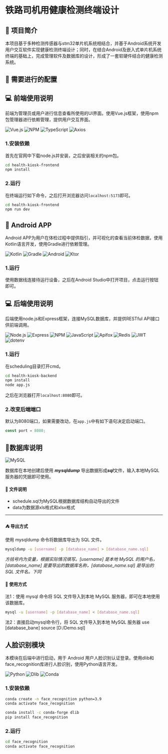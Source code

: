 # 铁路司机用健康检测终端设计

## :rocket: 项目简介

本项目基于多种检测传感器与stm32单片机系统相结合，并基于Android系统开发用户交互软件实现健康检测终端设计；同时，在结合Android及嵌入式单片机系统终端的基础上，完成管理软件及数据库的设计，形成了一套软硬件结合的健康检测系统。

## :wrench: 需要进行的配置

## :computer: 前端使用说明

前端为管理员或用户进行信息查看所使用的UI界面。使用Vue.js框架，使用npm包管理器进行依赖管理，提供用户交互界面。

![Vue.js](https://img.shields.io/badge/Vue.js-4FC08D?style=for-the-badge&logo=vuedotjs&logoColor=white) ![NPM](https://img.shields.io/badge/npm-CB3837?style=for-the-badge&logo=npm&logoColor=white)  ![TypeScript](https://img.shields.io/badge/TypeScript-3178C6?style=for-the-badge&logo=typescript&logoColor=white) ![Axios](https://img.shields.io/badge/Axios-5A29E4?style=for-the-badge&logo=axios&logoColor=white)

### 1.安装依赖
首先在官网中下载node.js并安装，之后安装相关的npm包。
```bash
cd health-kiosk-frontend
npm install
```

### 2.运行
在终端运行如下命令，之后打开浏览器访问`localhost:5173`即可。
```bash
cd health-kiosk-frontend
npm run dev
```

## :iphone: Android APP

Android APP为用户在体检过程中提供指引，并可视化的查看当前体检数据，使用Kotlin语言开发，使用Gradle进行依赖管理。

![Kotlin](https://img.shields.io/badge/Kotlin-7F52FF?style=for-the-badge&logo=kotlin&logoColor=white) ![Gradle](https://img.shields.io/badge/Gradle-02303A?style=for-the-badge&logo=gradle&logoColor=white) ![Android](https://img.shields.io/badge/Android-3DDC84?style=for-the-badge&logo=android&logoColor=white) ![Ktor](https://img.shields.io/badge/Ktor-000000?style=for-the-badge&logo=ktor&logoColor=white)

### 1.运行
使用数据线连接待运行设备，之后在Android Studio中打开项目，点击运行按钮即可。

## :computer: 后端使用说明
后端使用node.js和Express框架，连接MySQL数据库，并提供RESTful API接口供前端调用。

![Node.js](https://img.shields.io/badge/Node.js-339933?style=for-the-badge&logo=nodedotjs&logoColor=white) ![Express](https://img.shields.io/badge/Express-000000?style=for-the-badge&logo=express&logoColor=white) ![NPM](https://img.shields.io/badge/npm-CB3837?style=for-the-badge&logo=npm&logoColor=white) ![JavaScript](https://img.shields.io/badge/JavaScript-F7DF1E?style=for-the-badge&logo=javascript&logoColor=black) ![Apifox](https://img.shields.io/badge/Apifox-FF6A00?style=for-the-badge&logo=apifox&logoColor=white) ![Redis](https://img.shields.io/badge/Redis-DC382D?style=for-the-badge&logo=redis&logoColor=white) ![JWT](https://img.shields.io/badge/JWT-000000?style=for-the-badge&logo=jsonwebtokens) ![dotenv](https://img.shields.io/badge/dotenv-000000?style=for-the-badge&logo=dotenv)

### 1.运行
在scheduling目录打开cmd。
```bash 
cd health-kiosk-backend
npm install
node app.js
```
之后在浏览器打开`localhost:8080`即可。

### 2.改变后端端口
默认为8080端口，如果需要改动，在`app.js`中有如下语句决定启动端口。
```javaScript
const port = 8080;
```

## :bookmark_tabs:数据库说明
![MySQL](https://img.shields.io/badge/MySQL-4479A1?style=for-the-badge&logo=mysql&logoColor=white)

数据库在本地创建后使用 ***mysqldump*** 导出数据形成***sql***文件，输入本地MySQL服务器的凭据即可使用。

#### :file_folder: 文件说明

- schedule.sql为MySQL根据数据库结构自动导出的文件
- data为数据源xls格式和xlsx格式

---
#### :tent: 导出方式

使用 mysqldump 命令将数据库导出为 SQL 文件。
```bash
mysqldump -u [username] -p [database_name] > [database_name.sql]
```

*方括号内为变量，根据实际情况填写。[username] 是本地 MySQL 的用户名，[database_name] 是要导出的数据库名称，[database_name.sql] 是导出的 SQL 文件名。下同*
#### :sparkler: 使用方式
法1：使用 mysql 命令将 SQL 文件导入到本地 MySQL 服务器，即可在本地使用该数据库。
```bash
mysql -u [username] -p [database_name] < [database_name.sql]
```
法2：直接启动mysql命令行，将 SQL 文件导入到本地 MySQL 服务器
use [database_bane]
source [D:/Demo.sql]

## 人脸识别模块

本模块在后端中进行启动，用于 Android 用户人脸识别认证登录。使用dlib和face_recognition库进行人脸识别，使用Python语言开发。

![Python](https://img.shields.io/badge/Python-3776AB?style=for-the-badge&logo=python&logoColor=white) ![Dlib](https://img.shields.io/badge/Dlib-6C8CD5?style=for-the-badge&logo=dlib&logoColor=white) ![Conda](https://img.shields.io/badge/Conda-44A833?style=for-the-badge&logo=anaconda&logoColor=white)

### 1.安装依赖
```bash
conda create -n face_recognition python=3.9
conda activate face_recognition

conda install -c conda-forge dlib
pip install face_recognition
```
### 2.运行
```bash
cd face_recognition
conda activate face_recognition
```
